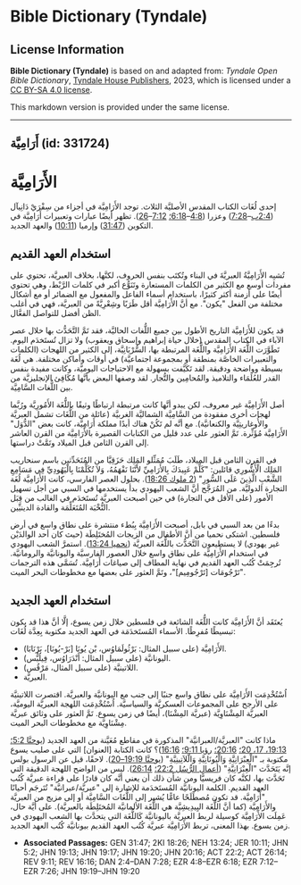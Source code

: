 # Bible Dictionary (Tyndale)

## License Information

**Bible Dictionary (Tyndale)** is based on and adapted from: _Tyndale Open Bible Dictionary_, [Tyndale House Publishers](https://tyndaleopenresources.com/), 2023, which is licensed under a [CC BY-SA 4.0 license](https://creativecommons.org/licenses/by-sa/4.0/legalcode.en).

This markdown version is provided under the same license.



--------------------------------

## أَرَامِيَّة (id: 331724)

الأَرَامِيَّة
=============

إحدى لُغَات الكتاب المقدس الأصليَّة الثلاث. توجد الأَرَامِيَّة في أجزاء من سِفْرَيْ دَانِيآل ([2:4ب](https://ref.ly/Dan2:4-Dan7:28)–[7:28](https://ref.ly/Dan2:4-Dan7:28)) وعزرا ([4:8](https://ref.ly/Ezra4:8-Ezra6:18)–[6:18؛](https://ref.ly/Ezra4:8-Ezra6:18) [7:12](https://ref.ly/Ezra7:12-Ezra7:26)–[26](https://ref.ly/Ezra7:12-Ezra7:26)). تظهر أيضًا عبارات وتعبيرات أَرَامِيَّة في التكوين ([31:47](https://ref.ly/Gen31:47)) وإرميا ([10:11](https://ref.ly/Jer10:11)) والعهد الجديد.

استخدام العهد القديم
--------------------

تُشبِه الأَرَامِيَّةُ العبريَّةَ في البناء وتُكتَب بنفس الحروف، لكنَّها، بخلاف العبريَّة، تحتوي على مفردات أوسع مع الكثير من الكلمات المستعارة وتَنَوُّع أكبر في كلمات الرَّبْط، وهي تحتوي أيضًا على أزمنة أكثر كثيرًا، باستخدام أسماء الفاعل والمفعول مع الضمائر أو مع أشكال مختلفة من الفعل "يكون". مع أنَّ الأَرَامِيَّة أقل طَرَبًا وشِعْرِيَّةً من العبريَّة، فهي في أغلب الظن أفضل للتواصل الفعَّال.

قد يكون للأَرَامِيَّة التاريخ الأطول بين جميع اللُّغات الحاليَّة، فقد تَمَّ التَّحَدُّث بها خلال عصر الآباء في الكتاب المقدس (خلال حياة إبراهيم وإسحاق ويعقوب) ولا تزال تُستَخدَم اليوم. تَطَوَّرَت اللُّغَة الأَرَامِيَّة واللُّغَة المرتبطة بها، السُّرْيَانِيَّة، إلى الكثير من اللهجات (الكلمات والتعبيرات الخاصَّة بمنطقة أو بمجموعة اجتماعيَّة) في أوقات وأماكن مختلفة. هي لُغَة بسيطة وواضحة ودقيقة. لقد تَكَيَّفت بسهولة مع الاحتياجات اليوميَّة، وكانت مفيدة بنفس القدر للعُلَمَاء والتلاميذ والمُحامِين والتُّجار. لقد وصفها البعض بأنَّها مُكَافِئ الإنجليزيَّة من بين اللُّغات السَّامِيَّة.

أصل الأَرَامِيَّة غير معروف، لكن يبدو أنَّها كانت مرتبطة ارتباطًا وثيقًا باللُّغَة الأَمُورِيَّة ورُبَّما لهجات أخرى مفقودة من السَّامِيَّة الشماليَّة الغربيَّة (عائلة من اللُّغَات تشمل العبريَّة والأُوغاريتِيَّة والكنعانيَّة). مع أنَّه لم تَكُنْ هناك أبدًا مملكة أَرَامِيَّة، كانت بعض "الدُّوَل" الأَرَامِيَّة مُؤَثِّرة. تَمَّ العثور على عدد قليل من الكتابات القصيرة بالأَرَامِيَّة من القرن العاشر إلى القرن الثامن قبل الميلاد وتَمَّتْ دراستها.

في القرن الثامن قبل الميلاد، طَلَبَ مُمَثِّلو المَلِك حَزَقِيَّا من المُتَحَدِّثين باسم سنحاريب المَلِك الْأَشُّورِي قائلين: "كَلِّمْ عَبِيدَكَ بِالأَرَامِيِّ لأَنَّنَا نَفْهَمُهُ، وَلاَ تُكَلِّمْنَا بِالْيَهُودِيِّ فِي مَسَامِعِ الشَّعْبِ الَّذِينَ عَلَى السُّورِ" ([2 ملوك 18:26](https://ref.ly/2Kgs18:26)). بحلول العصر الفارسي، كانت الأَرَامِيَّة لُغَة التجارة الدوليَّة. من المُرَجَّح أنَّ الشعب اليهودي بدأ يستخدمها في السبي من أجل تسهيل الأمور (على الأقل في التجارة) في حين أصبحت العبريَّة تُستَخدَم في الغالب من قِبَل النُّخْبَة المُتَعَلِّمَة والقادة الدينيِّين.

بدءًا من بعد السبي في بابل، أصبحت الأَرَامِيَّة بِبُطء منتشرة على نطاق واسع في أرض فلسطين. اشتكى نحميا من أنَّ الأطفال من الزيجات المُختَلِطَة (حيث كان أحد الوالدَيْن غير يهودي) لا يستطيعون التَّحَدُّث باللُّغَة العبريَّة ([نحميا 13:24](https://ref.ly/Neh13:24)). استمرَّ الشعب اليهودي في استخدام الأَرَامِيَّة على نطاق واسع خلال العصور الفارسيَّة واليونانيَّة والرومانيَّة. تُرجِمَتْ كُتُب العهد القديم في نهاية المطاف إلى صياغات أَرَامِيَّة. تُسَمَّى هذه الترجمات "تَرْجُومَات \[تَرْجُومِيم]"، وتَمَّ العثور على بعضها مع مخطوطات البحر الميت.

استخدام العهد الجديد
--------------------

يُعتَقَد أنَّ الأَرَامِيَّة كانت اللُّغَة الشائعة في فلسطين خلال زمن يسوع، إلَّا أنَّ هذا قد يكون تبسيطًا مُفرِطًا. الأسماء المُستَخدَمَة في العهد الجديد مكتوبة بِعِدَّة لُغَات:

* الأَرَامِيَّة (على سبيل المثال: بَرْثُولَمَاوُس، بْن يُونَا \[بَرْ\-يُونَا]، بَرْنَابَا).
* اليونانيَّة (على سبيل المثال: أَنْدَرَاوُس، فِيلُبُّس).
* اللاتينيَّة (على سبيل المثال، مَرْقُس).
* العبريَّة.

اُسْتُخْدِمَت الأَرَامِيَّة على نطاق واسع جنبًا إلى جنب مع اليونانيَّة والعبريَّة. اقتصرت اللاتينيَّة على الأرجح على المجموعات العسكريَّة والسياسيَّة. اُسْتُخْدِمَت اللهجة العبريَّة اليوميَّة، العبريَّة المِشْنَاوِيَّة (عبريَّة المِشْنَا)، أيضًا في زمن يسوع. تَمَّ العثور على وثائق عبريَّة مِشْنَاوِيَّة مع مخطوطات البحر الميت.

ماذا كانت "العبريَّة/العبرانيَّة" المذكورة في مقاطع مُعَيَّنة من العهد الجديد ([يوحنَّا 5:2؛](https://ref.ly/John5:2) [19:13، 17، 20؛](https://ref.ly/John19:13) [20:16؛](https://ref.ly/John20:16) [رؤيا 9:11؛](https://ref.ly/Rev9:11) [16:16](https://ref.ly/Rev16:16))؟ كانت الكتابة \[العنوان] التي على صليب يسوع مكتوبة بـ "الْعِبْرَانِيَّةِ وَالْيُونَانِيَّةِ وَالّلاَتِينِيَّةِ" ([يوحنَّا 19:19–20](https://ref.ly/John19:19-John19:20)). لاحقًا، قيل عن الرسول بولس إنَّه يَتَحَدَّث "الْعِبْرَانِيَّةِ" ([أعمال الرُّسُل 22:2؛](https://ref.ly/Acts22:2) [26:14](https://ref.ly/Acts26:14)). ليس من الواضح اللهجة الدقيقة التي تَحَدَّث بها، لكنَّه كان فريسيًّا ومن شأن ذلك أن يعني أنَّه كان قادرًا على قراءة عبريَّة كُتُب العهد القديم. الكلمة اليونانيَّة المُستَخدَمة للإشارة إلى "عبريَّة/عبرانيَّة" تُتَرجَم أحيانًا "أَرَامِيَّة. قد تكون مُصطَلَحًا عامًّا يُشير إلى اللُّغَات السَّامِيَّة أو إلى مزيج من العبريَّة والأَرَامِيَّة (كما أنَّ اللُّغَة اليِيدِيشِيَّة هي اللُّغَة الألمانيَّة المُختَلِطَة بالعبريَّة). على أيَّة حال، عَمِلَت الأَرَامِيَّة كوسيلة لربط العبريَّة باليونانيَّة كَاللُّغَة التي يتحدَّث بها الشعب اليهودي في زمن يسوع. بهذا المعنى، تربط الأَرَامِيَّة عبريَّة كُتُب العهد القديم بيونانيَّة كُتُب العهد الجديد.

* **Associated Passages:** GEN 31:47; 2KI 18:26; NEH 13:24; JER 10:11; JHN 5:2; JHN 19:13; JHN 19:17; JHN 19:20; JHN 20:16; ACT 22:2; ACT 26:14; REV 9:11; REV 16:16; DAN 2:4–DAN 7:28; EZR 4:8–EZR 6:18; EZR 7:12–EZR 7:26; JHN 19:19–JHN 19:20


